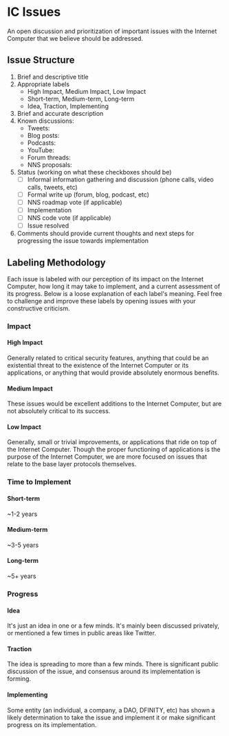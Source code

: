 # IC Issues

An open discussion and prioritization of important issues with the Internet Computer that we believe should be addressed.

## Issue Structure

1. Brief and descriptive title
2. Appropriate labels
    * High Impact, Medium Impact, Low Impact
    * Short-term, Medium-term, Long-term
    * Idea, Traction, Implementing
3. Brief and accurate description
4. Known discussions:
    * Tweets:
    * Blog posts:
    * Podcasts:
    * YouTube:
    * Forum threads:
    * NNS proposals:
5. Status (working on what these checkboxes should be)
    - [ ] Informal information gathering and discussion (phone calls, video calls, tweets, etc)
    - [ ] Formal write up (forum, blog, podcast, etc)
    - [ ] NNS roadmap vote (if applicable)
    - [ ] Implementation
    - [ ] NNS code vote (if applicable)
    - [ ] Issue resolved
6. Comments should provide current thoughts and next steps for progressing the issue towards implementation

## Labeling Methodology

Each issue is labeled with our perception of its impact on the Internet Computer, how long it may take to implement, and a current assessment of its progress. Below is a loose explanation of each label's meaning. Feel free to challenge and improve these labels by opening issues with your constructive criticism.

### Impact

#### High Impact

Generally related to critical security features, anything that could be an existential threat to the existence of the Internet Computer or its applications, or anything that would provide absolutely enormous benefits.

#### Medium Impact

These issues would be excellent additions to the Internet Computer, but are not absolutely critical to its success.

#### Low Impact

Generally, small or trivial improvements, or applications that ride on top of the Internet Computer. Though the proper functioning of applications is the purpose of the Internet Computer, we are more focused on issues that relate to the base layer protocols themselves.

### Time to Implement

#### Short-term

~1-2 years

#### Medium-term

~3-5 years

#### Long-term

~5+ years

### Progress

#### Idea

It's just an idea in one or a few minds. It's mainly been discussed privately, or mentioned a few times in public areas like Twitter.

#### Traction

The idea is spreading to more than a few minds. There is significant public discussion of the issue, and consensus around its implementation is forming.

#### Implementing

Some entity (an individual, a company, a DAO, DFINITY, etc) has shown a likely determination to take the issue and implement it or make significant progress on its implementation.
